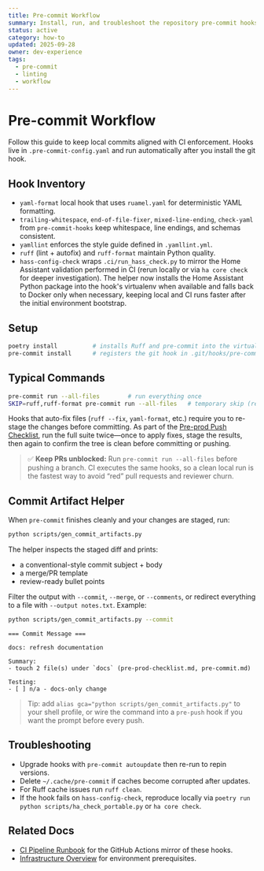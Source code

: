 ```yaml
---
title: Pre-commit Workflow
summary: Install, run, and troubleshoot the repository pre-commit hooks.
status: active
category: how-to
updated: 2025-09-28
owner: dev-experience
tags:
  - pre-commit
  - linting
  - workflow
---
```


# Pre-commit Workflow

Follow this guide to keep local commits aligned with CI enforcement. Hooks live in `.pre-commit-config.yaml` and run automatically after you install the git hook.

## Hook Inventory
- `yaml-format` local hook that uses `ruamel.yaml` for deterministic YAML formatting.
- `trailing-whitespace`, `end-of-file-fixer`, `mixed-line-ending`, `check-yaml` from `pre-commit-hooks` keep whitespace, line endings, and schemas consistent.
- `yamllint` enforces the style guide defined in `.yamllint.yml`.
- `ruff` (lint + autofix) and `ruff-format` maintain Python quality.
- `hass-config-check` wraps `.ci/run_hass_check.py` to mirror the Home Assistant validation performed in CI (rerun locally or via `ha core check` for deeper investigation). The helper now installs the Home Assistant Python package into the hook's virtualenv when available and falls back to Docker only when necessary, keeping local and CI runs faster after the initial environment bootstrap.

## Setup

```bash
poetry install          # installs Ruff and pre-commit into the virtualenv
pre-commit install      # registers the git hook in .git/hooks/pre-commit
```

## Typical Commands

```bash
pre-commit run --all-files        # run everything once
SKIP=ruff,ruff-format pre-commit run --all-files   # temporary skip (remember to re-run!)
```

Hooks that auto-fix files (`ruff --fix`, `yaml-format`, etc.) require you to re-stage the changes before committing. As part of the [Pre-prod Push Checklist](pre-prod-checklist.md), run the full suite twice—once to apply fixes, stage the results, then again to confirm the tree is clean before committing or pushing.

> ✅ **Keep PRs unblocked:** Run `pre-commit run --all-files` before pushing a branch. CI executes the same hooks, so a clean local run is the fastest way to avoid “red” pull requests and reviewer churn.

## Commit Artifact Helper

When `pre-commit` finishes cleanly and your changes are staged, run:

```bash
python scripts/gen_commit_artifacts.py
```

The helper inspects the staged diff and prints:
- a conventional-style commit subject + body
- a merge/PR template
- review-ready bullet points

Filter the output with `--commit`, `--merge`, or `--comments`, or redirect everything to a file with `--output notes.txt`. Example:

```bash
python scripts/gen_commit_artifacts.py --commit
```

```text
=== Commit Message ===

docs: refresh documentation

Summary:
- touch 2 file(s) under `docs` (pre-prod-checklist.md, pre-commit.md)

Testing:
- [ ] n/a - docs-only change
```

> Tip: add `alias gca="python scripts/gen_commit_artifacts.py"` to your shell profile, or wire the command into a `pre-push` hook if you want the prompt before every push.

## Troubleshooting
- Upgrade hooks with `pre-commit autoupdate` then re-run to repin versions.
- Delete `~/.cache/pre-commit` if caches become corrupted after updates.
- For Ruff cache issues run `ruff clean`.
- If the hook fails on `hass-config-check`, reproduce locally via `poetry run python scripts/ha_check_portable.py` or `ha core check`.

## Related Docs
- [CI Pipeline Runbook](ci.md) for the GitHub Actions mirror of these hooks.
- [Infrastructure Overview](../reference/infrastructure.md) for environment prerequisites.
